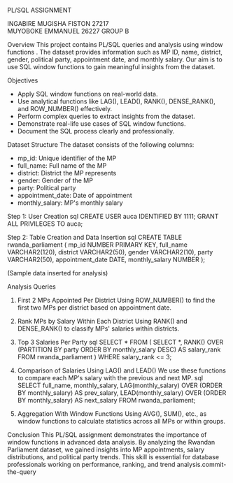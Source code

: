 PL/SQL ASSIGNMENT

 INGABIRE MUGISHA FISTON 27217  
 MUYOBOKE EMMANUEL  26227
GROUP B  



 Overview
This project contains PL/SQL queries and analysis using window functions . The dataset provides information such as MP ID, name, district, gender, political party, appointment date, and monthly salary. Our aim is to use SQL window functions to gain meaningful insights from the dataset.

 Objectives
- Apply SQL window functions on real-world data.  
- Use analytical functions like LAG(), LEAD(), RANK(), DENSE_RANK(), and ROW_NUMBER() effectively.  
- Perform complex queries to extract insights from the dataset.  
- Demonstrate real-life use cases of SQL window functions.  
- Document the SQL process clearly and professionally.

 Dataset Structure
The dataset consists of the following columns:
- mp_id: Unique identifier of the MP
- full_name: Full name of the MP
- district: District the MP represents
- gender: Gender of the MP
- party: Political party
- appointment_date: Date of appointment
- monthly_salary: MP's monthly salary

Step 1: User Creation
sql
CREATE USER auca IDENTIFIED BY 1111;
GRANT ALL PRIVILEGES TO auca;


 Step 2: Table Creation and Data Insertion
sql
CREATE TABLE rwanda_parliament (
    mp_id NUMBER PRIMARY KEY,
    full_name VARCHAR2(120),
    district VARCHAR2(50),
    gender VARCHAR2(10),
    party VARCHAR2(50),
    appointment_date DATE,
    monthly_salary NUMBER
);

(Sample data inserted for analysis)

 Analysis Queries

 1. First 2 MPs Appointed Per District
Using ROW_NUMBER() to find the first two MPs per district based on appointment date.

 2. Rank MPs by Salary Within Each District
Using RANK() and DENSE_RANK() to classify MPs' salaries within districts.

 3. Top 3 Salaries Per Party
sql
SELECT * FROM (
    SELECT *, RANK() OVER (PARTITION BY party ORDER BY monthly_salary DESC) AS salary_rank
    FROM rwanda_parliament
) WHERE salary_rank <= 3;


 4. Comparison of Salaries Using LAG() and LEAD()
We use these functions to compare each MP's salary with the previous and next MP.
sql
SELECT
    full_name,
    monthly_salary,
    LAG(monthly_salary) OVER (ORDER BY monthly_salary) AS prev_salary,
    LEAD(monthly_salary) OVER (ORDER BY monthly_salary) AS next_salary
FROM rwanda_parliament;


5. Aggregation With Window Functions
Using AVG(), SUM(), etc., as window functions to calculate statistics across all MPs or within groups.

 Conclusion
This PL/SQL assignment demonstrates the importance of window functions in advanced data analysis. By analyzing the Rwandan Parliament dataset, we gained insights into MP appointments, salary distributions, and political party trends. This skill is essential for database professionals working on performance, ranking, and trend analysis.commit-the-query
